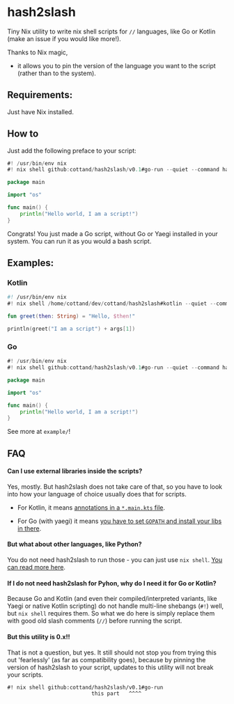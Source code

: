 # hash2slash
Tiny Nix utility to write nix shell scripts for `//` languages, like Go or Kotlin (make an issue if you would like more!).

Thanks to Nix magic,
- it allows you to pin the version of the language you want to the script (rather than to the system).
## Requirements: 

Just have Nix installed.

## How to

Just add the following preface to your script:

```go
#! /usr/bin/env nix
#! nix shell github:cottand/hash2slash/v0.1#go-run --quiet --command hash2slash-go-run

package main

import "os"

func main() {
	println("Hello world, I am a script!")
}
```

Congrats! You just made a Go script, without Go or Yaegi installed in your system.
You can run it as you would a bash script.

## Examples:

### Kotlin

```kotlin
#! /usr/bin/env nix
#! nix shell /home/cottand/dev/cottand/hash2slash#kotlin --quiet --command hash2slash-kotlin

fun greet(then: String) = "Hello, $then!"

println(greet("I am a script") + args[1])
```
### Go

```go
#! /usr/bin/env nix
#! nix shell github:cottand/hash2slash/v0.1#go-run --quiet --command hash2slash-go-run

package main

import "os"

func main() {
	println("Hello world, I am a script!")
}
```

See more at `example/`!

## FAQ

#### Can I use external libraries inside the scripts?

Yes, mostly. But hash2slash does not take care of that, so you have to look into how your language
of choice usually does that for scripts.

- For Kotlin, it means [annotations in a `*.main.kts` file](https://github.com/Kotlin/kotlin-script-examples/blob/master/jvm/main-kts/MainKts.md).

- For Go (with yaegi) it means [you have to set `GOPATH` and install your libs in there](https://github.com/traefik/yaegi/issues/656).

#### But what about other languages, like Python?
You do not need hash2slash to run those - you can just use `nix shell`.
[You can read more here](https://nixos.org/manual/nix/stable/command-ref/new-cli/nix3-shell#use-as-a--interpreter).

#### If I do not need hash2slash for Pyhon, why do I need it for Go or Kotlin?

Because Go and Kotlin (and even their compiled/interpreted variants, like Yaegi or native Kotlin scripting) do
not handle multi-line shebangs (`#!`) well, but `nix shell` requires them.
So what we do here is simply replace them with good old slash comments (`//`) before running the script.


#### But this utility is 0.x!!

That is not a question, but yes.
It still should not stop you from trying this out
'fearlessly' (as far as compatibility goes), because by pinning the version of hash2slash to your script, updates
to this utility will not break your scripts.

```
#! nix shell github:cottand/hash2slash/v0.1#go-run
                           this part   ^^^^
```

